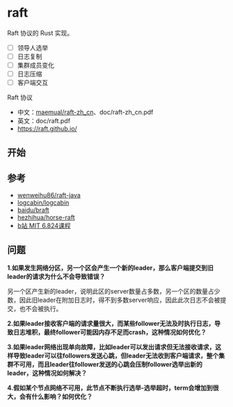 # raft
Raft 协议的 Rust 实现。
- [ ] 领导人选举
- [ ] 日志复制
- [ ] 集群成员变化
- [ ] 日志压缩
- [ ] 客户端交互

Raft 协议
- 中文：[maemual/raft-zh_cn](https://github.com/maemual/raft-zh_cn/blob/master/raft-zh_cn.md)、doc/raft-zh_cn.pdf
- 英文：doc/raft.pdf
- https://raft.github.io/

## 开始


## 参考
- [wenweihu86/raft-java](https://github.com/wenweihu86/raft-java)
- [logcabin/logcabin](https://github.com/logcabin/logcabin)
- [baidu/braft](https://github.com/baidu/braft)
- [hezhihua/horse-raft](https://github.com/hezhihua/horse-raft)
- [b站 MIT 6.824课程](https://www.bilibili.com/video/BV1R7411t71W)

## 问题
**1.如果发生网络分区，另一个区会产生一个新的leader，那么客户端提交到旧leader的请求为什么不会导致错误？**

另一个区产生新的leader，说明此区的server数量占多数，另一个区的数量占少数，因此旧leader在附加日志时，得不到多数server响应，因此此次日志不会被提交，也不会被执行。

**2.如果leader接收客户端的请求量很大，而某些follower无法及时执行日志，导致日志堆积，最终follower可能因内存不足而crash，这种情况如何优化？**

**3.如果leader网络出现单向故障，比如leader可以发出请求但无法接收请求，这样导致leader可以往followers发送心跳，但leader无法收到客户端请求，整个集群不可用，而且leader往follower发送的心跳会压制follower选举出新的leader，这种情况如何解决？**

**4.假如某个节点网络不可用，此节点不断执行选举-选举超时，term会增加到很大，会有什么影响？如何优化？**